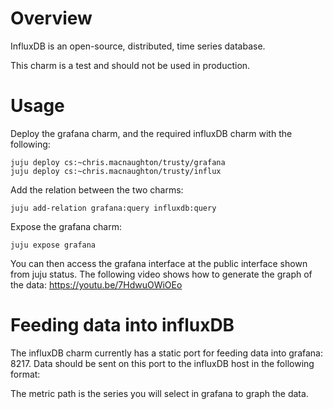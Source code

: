 # Overview

InfluxDB is an open-source, distributed, time series database.

This charm is a test and should not be used in production.

# Usage

Deploy the grafana charm, and the required influxDB charm with the following:

    juju deploy cs:~chris.macnaughton/trusty/grafana
    juju deploy cs:~chris.macnaughton/trusty/influx

Add the relation between the two charms:

    juju add-relation grafana:query influxdb:query

Expose the grafana charm:

    juju expose grafana

You can then access the grafana interface at the public interface shown
from juju status. The following video shows how to generate the graph of
the data: https://youtu.be/7HdwuOWiOEo

# Feeding data into influxDB

The influxDB charm currently has a static port for feeding data into grafana: 8217.
Data should be sent on this port to the influxDB host in the following format:

<metric path> <metric value> <metric timestamp>

The metric path is the series you will select in grafana to graph the data.
